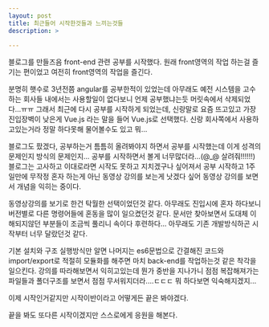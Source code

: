 ```yaml
---
layout: post
title: 최근들어 시작한것들과 느끼는것들
description: >
    
---
```


블로그를 만들즈음 front-end 관련 공부를 시작했다. 원래 front영역의 작업 하는걸 즐기는 편이었고 여전히 front영역의 작업을 즐긴다.

분명히 햇수로 3년전쯤 angular를 공부한적이 있었는데 아무래도 예전 시스템을 고수하는 회사들 내에서는 사용할일이 없다보니 언제 공부했냐는듯 머릿속에서 삭제되었다...ㅠㅠ 그래서 최근에 다시 공부를 시작하게 되었는데, 신랑말로 요즘 뜨고있고 가장 진입장벽이 낮은게 Vue.js 라는 말을 들어 Vue.js로 선택했다. 신랑 회사쪽에서 사용하고있는거라 정말 하다못해 물어볼수도 있고 뭐...

블로그도 팠겠다, 공부하는거 틈틈히 올려봐야지 하면서 공부를 시작했는데 이게 성격의 문제인지 방식의 문제인지... 공부를 시작하면서 볼게 너무많더라...(@_@ 살려줘!!!!!!)    
블로그는 고사하고 이대로라면 시작도 못하고 지치겠구나 싶어져서 공부 시작하고 1주일만에 무작정 혼자 하는게 아닌 동영상 강의를 보는게 낫겠다 싶어 동영상 강의를 보면서 개념을 익히는 중이다.  

동영상강의를 보기로 한건 탁월한 선택이었던것 같다. 아무래도 진입시에 혼자 하다보니 버전별로 다른 명령어들에 혼동을 많이 일으켰던것 같다. 문서만 찾아보면서 도대체 이해되지않던 부분들이 조금씩 풀리니 속이다 후련하다... 아무래도 기존 개발방식하곤 시작부터 너무 달랐던것 같다.

기본 설치와 구조 실행방식만 알면 나머지는 es6문법으로 간결해진 코드와 import/export로 적절히 모듈화를 해주면 마치 back-end를 작업하는것 같은 착각을 일으킨다. 강의를 따라해보면서 익히고있는데 뭔가 중반을 지나가니 점점 복잡해져가는 파일들과 폴더구조를 보면서 점점 무서워지더라....ㄷㄷㄷ 뭐 하다보면 익숙해지겠지...

이제 시작인거같지만 시작이반이라고 어떻게든 끝은 봐야겠다.    

끝을 봐도 또다른 시작이겠지만 스스로에게 응원을 해본다. 